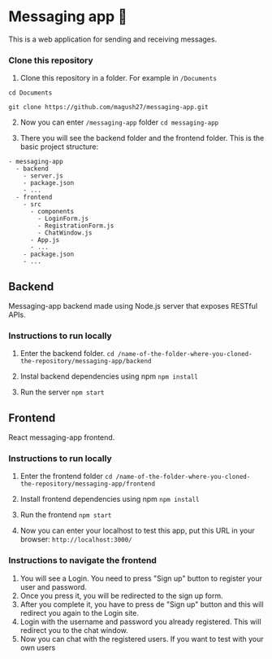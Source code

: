 # Messaging app :speech_balloon:

This is a web application for sending and receiving messages.

### Clone this repository

1. Clone this repository in a folder. For example in `/Documents`

`cd Documents`

`git clone https://github.com/magush27/messaging-app.git `

2. Now you can enter `/messaging-app` folder
`cd messaging-app`

3.  There you will see the backend folder and the frontend folder. This is the basic project structure:

```
- messaging-app
  - backend
    - server.js
    - package.json
    - ...
  - frontend
    - src
      - components
        - LoginForm.js
        - RegistrationForm.js
        - ChatWindow.js
      - App.js
      - ...
    - package.json
    - ...
```



## Backend
Messaging-app backend made using Node.js server that exposes RESTful APIs.

### Instructions to run locally

1. Enter the backend folder.
`cd /name-of-the-folder-where-you-cloned-the-repository/messaging-app/backend`

2. Instal backend dependencies using npm
`npm install`

3. Run the server
`npm start`


## Frontend

React messaging-app frontend.

### Instructions to run locally
1. Enter the frontend folder
`cd /name-of-the-folder-where-you-cloned-the-repository/messaging-app/frontend`

2. Install frontend dependencies using npm
`npm install`

3. Run the frontend
`npm start`

4. Now you can enter your localhost to test this app, put this URL in your browser:
`http://localhost:3000/`


### Instructions to navigate the frontend
1. You will see a Login. You need to press "Sign up" button to register your user and password.
2. Once you press it, you will be redirected to the sign up form.
3. After you complete it, you have to press de "Sign up" button and this will redirect you again to the Login site.
4. Login with the username and password you already registered. This will redirect you to the chat window.
5. Now you can chat with the registered users. If you want to test with your own users